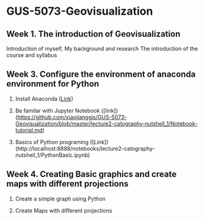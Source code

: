 # GUS-5073-Geovisualization
## Week 1. The introduction of Geovisualization
Introduction of myself, 
My background and research
The introduction of the course and syllabus

## Week 3. Configure the environment of anaconda environment for Python

1. Install Anaconda ([Link](https://github.com/xiaojianggis/GUS-5073-Geovisualization/blob/master/lecture2-catography-nutshell_1/AnacondaConfig.pdf)) 

2. Be familar with Jupyter Notebook ([link])(https://github.com/xiaojianggis/GUS-5073-Geovisualization/blob/master/lecture2-catography-nutshell_1/Notebook-tutorial.md)

3. Basics of Python programing ([Link]) (http://localhost:8888/notebooks/lecture2-catography-nutshell_1/PythonBasic.ipynb)


## Week 4. Creating Basic graphics and create maps with different projections


1. Create a simple graph using Python

2. Create Maps with different projections
